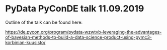 # PyData PyConDE talk 11.09.2019

Outline of the talk can be found here:

https://de.pycon.org/program/pydata-wzwtvb-leveraging-the-advantages-of-bayesian-methods-to-build-a-data-science-product-using-pymc3-korbinian-kuusisto/